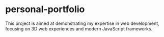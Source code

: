 # personal-portfolio
This project is aimed at demonstrating my expertise in web development, focusing on 3D web experiences and modern JavaScript frameworks.

